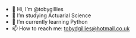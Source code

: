 - 👋 Hi, I’m @tobygillies
- 👀 I’m studying Actuarial Science
- 🌱 I’m currently learning Python
- 📫 How to reach me: tobydgillies@hotmail.co.uk

<!---
tobygillies/tobygillies is a ✨ special ✨ repository because its `README.md` (this file) appears on your GitHub profile.
You can click the Preview link to take a look at your changes.
--->
